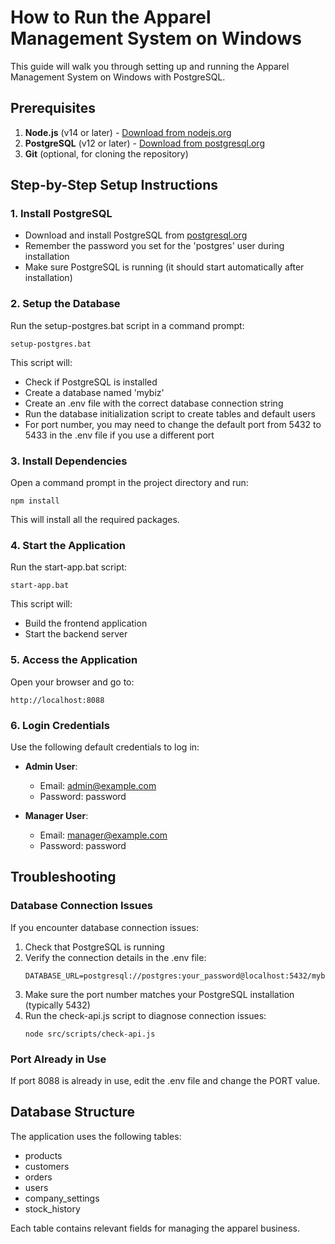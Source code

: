 
# How to Run the Apparel Management System on Windows

This guide will walk you through setting up and running the Apparel Management System on Windows with PostgreSQL.

## Prerequisites

1. **Node.js** (v14 or later) - [Download from nodejs.org](https://nodejs.org/)
2. **PostgreSQL** (v12 or later) - [Download from postgresql.org](https://postgresql.org/download/)
3. **Git** (optional, for cloning the repository)

## Step-by-Step Setup Instructions

### 1. Install PostgreSQL

- Download and install PostgreSQL from [postgresql.org](https://postgresql.org/download/)
- Remember the password you set for the 'postgres' user during installation
- Make sure PostgreSQL is running (it should start automatically after installation)

### 2. Setup the Database

Run the setup-postgres.bat script in a command prompt:

```
setup-postgres.bat
```

This script will:
- Check if PostgreSQL is installed
- Create a database named 'mybiz'
- Create an .env file with the correct database connection string
- Run the database initialization script to create tables and default users
- For port number, you may need to change the default port from 5432 to 5433 in the .env file if you use a different port

### 3. Install Dependencies

Open a command prompt in the project directory and run:

```
npm install
```

This will install all the required packages.

### 4. Start the Application

Run the start-app.bat script:

```
start-app.bat
```

This script will:
- Build the frontend application
- Start the backend server

### 5. Access the Application

Open your browser and go to:

```
http://localhost:8088
```

### 6. Login Credentials

Use the following default credentials to log in:

- **Admin User**:
  - Email: admin@example.com
  - Password: password

- **Manager User**:
  - Email: manager@example.com
  - Password: password

## Troubleshooting

### Database Connection Issues

If you encounter database connection issues:

1. Check that PostgreSQL is running
2. Verify the connection details in the .env file:
   ```
   DATABASE_URL=postgresql://postgres:your_password@localhost:5432/mybiz
   ```
3. Make sure the port number matches your PostgreSQL installation (typically 5432)
4. Run the check-api.js script to diagnose connection issues:
   ```
   node src/scripts/check-api.js
   ```

### Port Already in Use

If port 8088 is already in use, edit the .env file and change the PORT value.

## Database Structure

The application uses the following tables:
- products
- customers
- orders
- users
- company_settings
- stock_history

Each table contains relevant fields for managing the apparel business.
